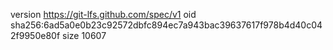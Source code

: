 version https://git-lfs.github.com/spec/v1
oid sha256:6ad5a0e0b23c92572dbfc894ec7a943bac39637617f978b4d40c042f9950e80f
size 10607
